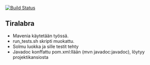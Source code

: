 [![Build Status](https://travis-ci.org/TiraLabra/TiraLabra.svg?branch=master)](https://travis-ci.org/TiraLabra/TiraLabra)
## Tiralabra
* Mavenia käytetään työssä.
* run_tests.sh skripti muokattu.
* Solmu luokka ja sille testit tehty
* Javadoc konffattu pom.xml:llään (mvn javadoc:javadoc), löytyy projektikansiosta
